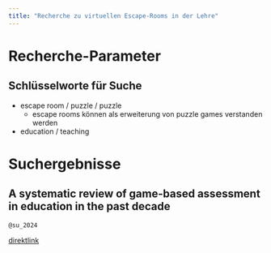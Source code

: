```yaml
---
title: "Recherche zu virtuellen Escape-Rooms in der Lehre"
---
```


# Recherche-Parameter

## Schlüsselworte für Suche

- escape room / puzzle / puzzle
  - escape rooms können als erweiterung von puzzle games verstanden werden
- education / teaching

# Suchergebnisse

## A systematic review of game-based assessment in education in the past decade

`@su_2024`

[direktlink](https://files.eric.ed.gov/fulltext/EJ1446340.pdf)

